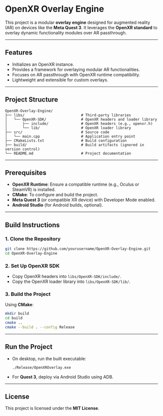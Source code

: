 
# **OpenXR Overlay Engine**

This project is a modular **overlay engine** designed for augmented reality (AR) on devices like the **Meta Quest 3**. It leverages the **OpenXR standard** to overlay dynamic functionality modules over AR passthrough.

---

## **Features**
- Initializes an OpenXR instance.
- Provides a framework for overlaying modular AR functionalities.
- Focuses on AR passthrough with OpenXR runtime compatibility.
- Lightweight and extensible for custom overlays.

---

## **Project Structure**

```plaintext
OpenXR-Overlay-Engine/
├── libs/                          # Third-party libraries
│   └── OpenXR-SDK/                # OpenXR headers and loader library
│       ├── include/               # OpenXR headers (e.g., openxr.h)
│       └── lib/                   # OpenXR loader library
├── src/                           # Source code
│   └── main.cpp                   # Application entry point
├── CMakeLists.txt                 # Build configuration
├── build/                         # Build artifacts (ignored in version control)
└── README.md                      # Project documentation
```

---

## **Prerequisites**
- **OpenXR Runtime**: Ensure a compatible runtime (e.g., Oculus or SteamVR) is installed.
- **CMake**: To configure and build the project.
- **Meta Quest 3** (or compatible XR device) with Developer Mode enabled.
- **Android Studio** (for Android builds, optional).

---

## **Build Instructions**

### **1. Clone the Repository**
```bash
git clone https://github.com/yourusername/OpenXR-Overlay-Engine.git
cd OpenXR-Overlay-Engine
```

### **2. Set Up OpenXR SDK**
- Copy OpenXR headers into `libs/OpenXR-SDK/include/`.
- Copy the OpenXR loader library into `libs/OpenXR-SDK/lib/`.

### **3. Build the Project**
Using **CMake**:
```bash
mkdir build
cd build
cmake ..
cmake --build . --config Release
```

---

## **Run the Project**
- On desktop, run the built executable:
   ```bash
   ./Release/OpenXROverlay.exe
   ```
- For **Quest 3**, deploy via Android Studio using ADB.

---

## **License**
This project is licensed under the **MIT License**.
